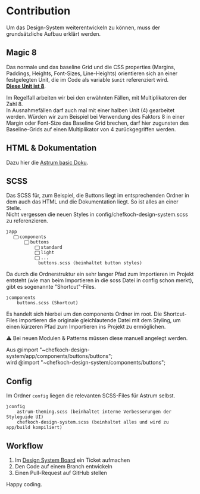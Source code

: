 # Contribution

Um das Design-System weiterentwickeln zu können, muss der grundsätzliche Aufbau erklärt werden.  

## Magic 8

Das normale und das baseline Grid und die CSS properties (Margins, Paddings, Heights, Font-Sizes, Line-Heights) orientieren sich an einer festgelegten Unit, die im Code als variable `$unit` referenziert wird.   
__[Diese Unit ist 8](https://mysticalnumbers.com/number-8/)__.  

Im Regelfall arbeiten wir bei den erwähnten Fällen, mit Multiplikatoren der Zahl 8.  
In Ausnahmefällen darf auch mal mit einer halben Unit (4) gearbeitet werden. Würden wir zum Beispiel bei Verwendung des Faktors 8 in einer Margin oder Font-Size das Baseline Grid brechen, darf hier zugunsten des Baseline-Grids auf einen Multiplikator von 4 zurückgegriffen werden. 

## HTML & Dokumentation

Dazu hier die [Astrum basic Doku](https://github.com/NoDivide/astrum).

## SCSS
    
Das SCSS für, zum Beispiel, die Buttons liegt im entsprechenden Ordner in dem auch das HTML und die Dokumentation liegt. So ist alles an einer Stelle.  
Nicht vergessen die neuen Styles in config/chefkoch-design-system.scss zu referenzieren.

    ⃢ app 
        ⃢ components
            ⃢ buttons
                ⃢ standard
                ⃢ light
                ⃢ ...
                buttons.scss (beinhaltet button styles)
       
Da durch die Ordnerstruktur ein sehr langer Pfad zum Importieren im Projekt entsteht (wie man beim Importieren in die scss Datei in config schon merkt), gibt es sogenannte "Shortcut"-Files.

    ⃢ components
        buttons.scss (Shortcut)
        
Es handelt sich hierbei um den components Ordner im root. Die Shortcut-Files importieren die originale gleichlautende Datei mit dem Styling, um einen kürzeren Pfad zum Importieren ins Projekt zu ermöglichen.  

⚠ Bei neuen Modulen & Patterns müssen diese manuell angelegt werden.

Aus @import "~chefkoch-design-system/app/components/buttons/buttons";  
wird @import "~chefkoch-design-system/components/buttons";

## Config

Im Ordner `config` liegen die relevanten SCSS-Files für Astrum selbst.

    ⃢ config
        astrum-theming.scss (beinhaltet interne Verbesserungen der Styleguide UI)
        chefkoch-design-system.scss (beinhaltet alles und wird zu app/build kompiliert)

## Workflow

1. Im [Design System Board](https://jira.chefkoch.de/secure/RapidBoard.jspa?rapidView=269&useStoredSettings=true) ein Ticket aufmachen
2. Den Code auf einem Branch entwickeln
3. Einen Pull-Request auf GitHub stellen

Happy coding.
